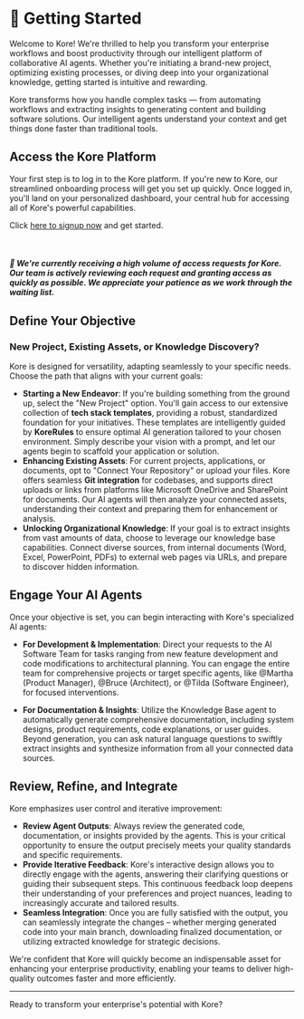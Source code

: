 # 🚀 Getting Started

Welcome to Kore! We're thrilled to help you transform your enterprise workflows and boost productivity through our intelligent platform of collaborative AI agents. Whether you're initiating a brand-new project, optimizing existing processes, or diving deep into your organizational knowledge, getting started is intuitive and rewarding.

Kore transforms how you handle complex tasks — from automating workflows and extracting insights to generating content and building software solutions. Our intelligent agents understand your context and get things done faster than traditional tools.

## **Access the Kore Platform**
Your first step is to log in to the Kore platform. If you're new to Kore, our streamlined onboarding process will get you set up quickly. Once logged in, you'll land on your personalized dashboard, your central hub for accessing all of Kore's powerful capabilities.

Click [here to signup now](https://kore-ai.brightenconsulting.com/) and get started.

<br>

##### 🔔 We're currently receiving a high volume of access requests for Kore. Our team is actively reviewing each request and granting access as quickly as possible. We appreciate your patience as we work through the waiting list.

## **Define Your Objective**
### New Project, Existing Assets, or Knowledge Discovery?
Kore is designed for versatility, adapting seamlessly to your specific needs. Choose the path that aligns with your current goals:

- **Starting a New Endeavor**: If you're building something from the ground up, select the "New Project" option. You'll gain access to our extensive collection of **tech stack templates**, providing a robust, standardized foundation for your initiatives. These templates are intelligently guided by **KoreRules** to ensure optimal AI generation tailored to your chosen environment. Simply describe your vision with a prompt, and let our agents begin to scaffold your application or solution.
- **Enhancing Existing Assets**: For current projects, applications, or documents, opt to "Connect Your Repository" or upload your files. Kore offers seamless **Git integration** for codebases, and supports direct uploads or links from platforms like Microsoft OneDrive and SharePoint for documents. Our AI agents will then analyze your connected assets, understanding their context and preparing them for enhancement or analysis.
- **Unlocking Organizational Knowledge**: If your goal is to extract insights from vast amounts of data, choose to leverage our knowledge base capabilities. Connect diverse sources, from internal documents (Word, Excel, PowerPoint, PDFs) to external web pages via URLs, and prepare to discover hidden information.

## **Engage Your AI Agents**
Once your objective is set, you can begin interacting with Kore's specialized AI agents:

- **For Development & Implementation**: Direct your requests to the AI Software Team for tasks ranging from new feature development and code modifications to architectural planning. You can engage the entire team for comprehensive projects or target specific agents, like @Martha (Product Manager), @Bruce (Architect), or @Tilda (Software Engineer), for focused interventions.

- **For Documentation & Insights**: Utilize the Knowledge Base agent to automatically generate comprehensive documentation, including system designs, product requirements, code explanations, or user guides. Beyond generation, you can ask natural language questions to swiftly extract insights and synthesize information from all your connected data sources.

## **Review, Refine, and Integrate**
Kore emphasizes user control and iterative improvement:

- **Review Agent Outputs**: Always review the generated code, documentation, or insights provided by the agents. This is your critical opportunity to ensure the output precisely meets your quality standards and specific requirements.
- **Provide Iterative Feedback**: Kore's interactive design allows you to directly engage with the agents, answering their clarifying questions or guiding their subsequent steps. This continuous feedback loop deepens their understanding of your preferences and project nuances, leading to increasingly accurate and tailored results.
- **Seamless Integration**: Once you are fully satisfied with the output, you can seamlessly integrate the changes – whether merging generated code into your main branch, downloading finalized documentation, or utilizing extracted knowledge for strategic decisions.

We're confident that Kore will quickly become an indispensable asset for enhancing your enterprise productivity, enabling your teams to deliver high-quality outcomes faster and more efficiently.

--- 
Ready to transform your enterprise's potential with Kore?
